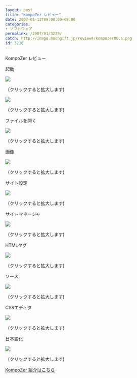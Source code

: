 ```yaml
---
layout: post
title: "KompoZer レビュー"
date: 2007-01-12T09:00:00+09:00
categories:
- ソフトウェア
permalink: /2007/01/3239/
catch: http://image.moongift.jp/review4/kompozer06.s.png
id: 3216
---
```

KompoZer レビュー  
<!--more-->

起動

  

[![](http://image.moongift.jp/review4/kompozer01.s.png)](http://image.moongift.jp/review4/kompozer01.png)  
  
（クリックすると拡大します)

  

  

[![](http://image.moongift.jp/review4/kompozer02.s.png)](http://image.moongift.jp/review4/kompozer02.png)  
  
（クリックすると拡大します)

  

ファイルを開く

  

[![](http://image.moongift.jp/review4/kompozer03.s.png)](http://image.moongift.jp/review4/kompozer03.png)  
  
（クリックすると拡大します)

  

画像

  

[![](http://image.moongift.jp/review4/kompozer04.s.png)](http://image.moongift.jp/review4/kompozer04.png)  
  
（クリックすると拡大します)

  

サイト設定

  

[![](http://image.moongift.jp/review4/kompozer05.s.png)](http://image.moongift.jp/review4/kompozer05.png)  
  
（クリックすると拡大します)

  

サイトマネージャ

  

[![](http://image.moongift.jp/review4/kompozer06.s.png)](http://image.moongift.jp/review4/kompozer06.png)  
  
（クリックすると拡大します)

  

HTMLタグ

  

[![](http://image.moongift.jp/review4/kompozer07.s.png)](http://image.moongift.jp/review4/kompozer07.png)  
  
（クリックすると拡大します)

  

ソース

  

[![](http://image.moongift.jp/review4/kompozer08.s.png)](http://image.moongift.jp/review4/kompozer08.png)  
  
（クリックすると拡大します)

  

CSSエディタ

  

[![](http://image.moongift.jp/review4/kompozer09.s.png)](http://image.moongift.jp/review4/kompozer09.png)  
  
（クリックすると拡大します)

  

日本語化

  

[![](http://image.moongift.jp/review4/kompozer10.s.png)](http://image.moongift.jp/review4/kompozer10.png)  
  
（クリックすると拡大します)

  

[KompoZer 紹介はこちら](http://oss.moongift.jp/intro/i-3234.html)


